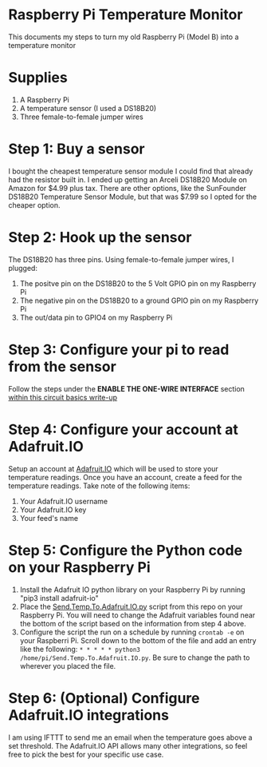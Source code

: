 # Raspberry Pi Temperature Monitor
This documents my steps to turn my old Raspberry Pi (Model B) into a temperature monitor

# Supplies
1. A Raspberry Pi
2. A temperature sensor (I used a DS18B20)
3. Three female-to-female jumper wires

# Step 1: Buy a sensor
I bought the cheapest temperature sensor module I could find that already had the resistor built in.  I ended up getting an Arceli DS18B20 Module on Amazon for $4.99 plus tax.  There are other options, like the SunFounder DS18B20 Temperature Sensor Module, but that was $7.99 so I opted for the cheaper option.

# Step 2: Hook up the sensor
The DS18B20 has three pins. Using female-to-female jumper wires, I plugged:
1. The positve pin on the DS18B20 to the 5 Volt GPIO pin on my Raspberry Pi
2. The negative pin on the DS18B20 to a ground GPIO pin on my Raspberry Pi
3. The out/data pin to GPIO4 on my Raspberry Pi

# Step 3: Configure your pi to read from the sensor
Follow the steps under the **ENABLE THE ONE-WIRE INTERFACE** section [within this circuit basics write-up](https://www.circuitbasics.com/raspberry-pi-ds18b20-temperature-sensor-tutorial/)

# Step 4: Configure your account at Adafruit.IO
Setup an account at [Adafruit.IO](http://io.adafruit.com) which will be used to store your temperature readings.  Once you have an account, create a feed for the temperature readings.  Take note of the following items:
1. Your Adafruit.IO username
2. Your Adafruit.IO key
3. Your feed's name

# Step 5: Configure the Python code on your Raspberry Pi
1. Install the Adafruit IO python library on your Raspberry Pi by running "pip3 install adafruit-io"
2. Place the [Send.Temp.To.Adafruit.IO.py](https://github.com/EvanDSays/RaspberryPiTempMonitor/blob/master/Send.Temp.To.Adafruit.IO.py) script from this repo on your Raspberry Pi.  You will need to change the Adafruit variables found near the bottom of the script based on the information from step 4 above.
3. Configure the script the run on a schedule by running `crontab -e` on your Raspberri Pi.  Scroll down to the bottom of the file and add an entry like the following: `* * * * * python3 /home/pi/Send.Temp.To.Adafruit.IO.py`. Be sure to change the path to wherever you placed the file.

# Step 6: (Optional) Configure Adafruit.IO integrations
I am using IFTTT to send me an email when the temperature goes above a set threshold.  The Adafruit.IO API allows many other integrations, so feel free to pick the best for your specific use case.
